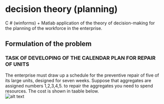 # decision theory (planning)  
C # (winforms) + Matlab application of the theory of decision-making for the planning of the workforce in the enterprise.  
## Formulation of the problem  
### TASK OF DEVELOPING OF THE CALENDAR PLAN FOR REPAIR OF UNITS
The enterprise must draw up a schedule for the preventive repair of five of its large units, designed for seven weeks. Suppose that aggregates are assigned numbers 1,2,3,4,5. to repair the aggregates you need to spend resources. The cost is shown in taable below.  
![alt text](https://github.com/YaroslavGrushko/decision-theory--planning-/images/table1.png)

